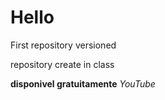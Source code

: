 # Hello
 First repository versioned

 repository create in class

**disponivel gratuitamente**
*YouTube* 
